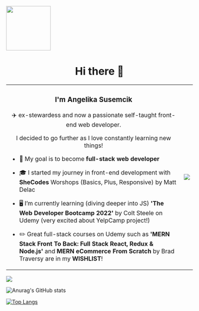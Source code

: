 
<a href="https://angelika-susemcik.netlify.app/"><img src = "https://user-images.githubusercontent.com/67637075/192368135-7765b52e-9369-4a9d-9783-14ccb87d79a0.png" width="120"></a> 

<h1 align="center">Hi there 👋</h1>
<table>
  <tr>
    <td><h3 align="center">I'm Angelika Susemcik</h3>
      <p align="center">✈️ ex-stewardess and now a passionate self-taught front-end web developer.</p>
      <p align="center">I decided to go further as I love constantly learning new things! </p>
     
- 💪 My goal is to become **full-stack web developer** 

- 🎓 I started my journey in front-end development with **SheCodes** Worshops (Basics, Plus, Responsive) by Matt Delac

- 🖥️ I’m currently learning (diving deeper into JS) **'The Web Developer Bootcamp 2022'** by Colt Steele on Udemy (very excited about YelpCamp project!)

- ✏️ Great full-stack courses on Udemy such as **'MERN Stack Front To Back: Full Stack React, Redux & Node.js'** and **MERN eCommerce From Scratch** by Brad Traversy are in my **WISHLIST**!</td>
    <td><img src="https://user-images.githubusercontent.com/67637075/192196267-62397a27-1938-4359-a92d-55deb69eea24.gif"></td>
  </tr>
 </table>
 
![](https://komarev.com/ghpvc/?username=AnzhelikaTy&color=blue&style=plastic)

![Anurag's GitHub stats](https://github-readme-stats.vercel.app/api?username=AnzhelikaTy&hide=contribs,prs&&show_icons=true&theme=buefy)

[![Top Langs](https://github-readme-stats.vercel.app/api/top-langs/?username=AnzhelikaTy)](https://github.com/anuraghazra/github-readme-stats)
 



